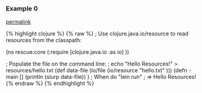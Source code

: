 ### Example 0
[permalink](#example-0)

{% highlight clojure %}
{% raw %}
; Use clojure.java.io/resource to read resources from the classpath:

(ns rescue.core
  (:require [clojure.java.io :as io] ))

; Populate the file on the command line:
;   echo "Hello Resources!" > resources/hello.txt
(def data-file (io/file
                 (io/resource
                   "hello.txt" )))
(defn -main []
  (println (slurp data-file)) )
; When do "lein run"
; => Hello Resources!{% endraw %}
{% endhighlight %}


